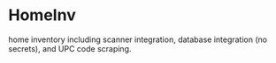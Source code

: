 # HomeInv
home inventory including scanner integration, database integration (no secrets), and UPC code scraping.

